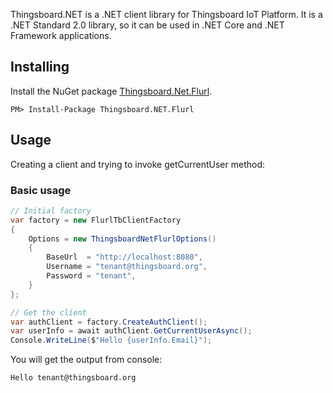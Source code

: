﻿Thingsboard.NET is a .NET client library for Thingsboard IoT Platform. It is a .NET Standard 2.0 library, so it can be used in .NET Core and .NET Framework applications.

## Installing
Install the NuGet package [Thingsboard.Net.Flurl](https://www.nuget.org/packages/Thingsboard.NET.Flurl/).

```
PM> Install-Package Thingsboard.NET.Flurl
```

## Usage
Creating a client and trying to invoke getCurrentUser method:

### Basic usage
```csharp
// Initial factory
var factory = new FlurlTbClientFactory
{
    Options = new ThingsboardNetFlurlOptions()
    {
        BaseUrl  = "http://localhost:8080",
        Username = "tenant@thingsboard.org",
        Password = "tenant",
    }
};

// Get the client
var authClient = factory.CreateAuthClient();
var userInfo = await authClient.GetCurrentUserAsync();
Console.WriteLine($"Hello {userInfo.Email}");
```

You will get the output from console:
```
Hello tenant@thingsboard.org
```
